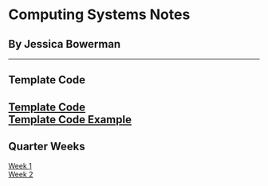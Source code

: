 # Computing Systems Notes
## By Jessica Bowerman
---
## Template Code
[Template Code](https://raw.githubusercontent.com/jbowerman23/Computing-Systems/gh-pages/example.md) <br>
[Template Code Example](examplecode.md) <br>
---
## Quarter Weeks
[Week 1](w1.md) <br>
[Week 2](w2.md) <br>
